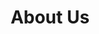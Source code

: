 ---
sitemap:
  changefreq: weekly
  priority: 0.7
title: "About Us"
subtitle: ""
# meta description
description: "About us - our founders story"
draft: false

####################### Banner #########################
banner:
  title : "About Us<br>  <br> Why was Brainstorm Security founded?"
  image : "images/passion.jpg"
  content : "Hello, my name is Richard, and I am the founder of Brainstorm Security Ltd. This is a shortened version of my life and journey in how I created this company.<br><br>

I had always wanted to be a police officer, ever since being a little boy. I grew up and took on a number of different jobs, from office equipment sales, to working for local government. A year or so before the ‘Dot-com boom’ of the late 80s, and having a lifelong interest in computers, I was offered two different jobs as a computer programmer. However, I passed up on these amazing opportunities to earn an extra £30 a week ‘beer money’ working in an office. As we grow up, we can all look back and consider ‘what if?’ in our life choices.  

<br><br>  I travelled and worked abroad, returning to the UK to join the police. There I enjoyed an amazing career for nearly three decades. I worked in public facing uniformed police roles. I would walk the beat while checking if doors were locked on commercial premises in the middle of the night. I had exposure to people from all parts of society, from the homeless to high society, which gave me an amazing experience of communicating with people. Furthermore, I mastered my skills of dealing with incidents under pressure, and with people often in crisis, victims, offenders, witnesses and everyone else associated with the criminal justice system. Many critical incidents would often involve ‘life or death’ decision-making. I took this in my stride, following the core policing principles, protecting life and property, preserving order, preventing the commission of offences and bringing offenders to justice."
  button:
    enable : true
    label : "Contact Us"
    link : "contact"
      


######################### Service #####################
service:
  enable : true
  service_item:
    # service item loop
    - title : "Why not hire the A Team?"
      images:
      - "images/ateam.png"
      content : "I spent the last two decades working on CID, major crime and in covert roles dealing with the most serious of offences. This included a broad range of crimes such as Murder, Kidnap, Child sexual exploitation, Counter Terrorism, Ransomware, Cryptocurrency and Bitcoin enabled crime, Dark web enabled crime, Extortion, Hacking related offences and threat assessments relating to (PII) Personal Identifiable Information/Data sold or leaked on the internet, Robbery, Burglary, Theft, Corruption and misconduct, Sexual offences, Car crime, Drug importation and supply as just some examples. 
      <br><br> 
      Often working in a small team, it would sometimes feel like the ‘A’ team. Our 80’s TV heroes motto was, ‘If you have a problem, if no one else can help, and if you can find them.... maybe you can hire the A-Team.’ We would often get asked for ideas and strategies how to catch some of the most dangerous and clever criminals. We would come up with a plan, put it into action and successfully bring to justice, the ‘Mr Bigs’ of the criminal underworld. (Except we would not use any Gaffer tape or build a tank in deploying our plans, unlike the real ‘A’ team)."
      button:
        enable : true
        label : "Arrange a free consultation."
        link : "contact"
        
    # service item loop
    - title : "Experienced penetration testers"
      images:
      - "images/police.jpg"
      content : "My career has enabled me to obtain a broad and secure skills base, including OSINT (Open-Source Intelligence Gathering), Social Engineering and HUMINT (Human Intelligence). I have gained a large amount of experience planning and conducting highly successful physical penetration tests on some very secure government premises. My physical penetration testing experience has also included large scale music and sporting events. Some events have had VIP and key dignitaries attending with their own armed security details. As a qualified trainer and assessor, I have trained many ‘police only’ courses and have been a subject matter expert, delivering lessons at the College of Policing. <br><br>
      
      Some of my key achievements include, representing my organisation when supporting and training an international police force. Working with other UK Government agencies and other international law enforcement agencies on active investigations. Creating and leading one of the UKs most effective, specialist online investigation teams to bring to justice many cyber criminals and child sex offenders."
      button:
        enable : true
        label : "Check out our training services"
        link : "training"
        
    # service item loop
    - title : "Why start a security company?"
      images:
      - "images/biz.jpg"
      content : "My personal journey took a sharp turn during the Covid Lockdown of 2020/21. I had been dreaming of setting up a company to help people and companies, using my security and specialist cyber skills that I now possessed. However, my police career was cut short when I suffered a sudden life-threatening medical emergency that nearly killed me. (Feel free to ask me about this particularly challenging part of my life over a coffee…. or beer 😀) Coupled with the recent loss of a friend and family member, I knew now was the time to start. Life was too short.<br><br>

      Never being one to shy away from a challenge, I started the business to do things differently in the world of security. I wanted to disrupt the status quo, to show that security awareness can be delivered another way, and to make life better for people as I had done while working in law enforcement. I was fed up with large companies just selling a ‘compliance solution’ and not dealing with truly improving security. <br><br>

      Brainstorm Security was created small and agile, to help supply security training, awareness and solutions you really require. The company was created to listen to the needs of the customers. Like the ‘A’ team ‘If you have a problem’, we could think creatively and work with you to help solve your security problem.<br><br>"
      button:
        enable : true
        label : "Find out more about our social engineering penetration tests"
        link : "security-testing"
        
    # service item loop
    - title : "Why start a security company?"
      images:
      - "images/biz.jpg"
      content : "The company would ‘specialise’ in social engineering and hacking the human. By testing staff and then using those real-life examples of how we infiltrated your security, this is an effective learning model that will grab your people’s attention. Coupled with many years of experience, in interacting with real criminals and investigating real crime scenes, we can bring a ‘real’ element to the assessments and training, that other companies cannot supply when using just tech / training or salespeople to deliver your solutions.<br><br>
      
      Our aim is to educate people how to protect themselves on a personal level, from the ‘bad guys’. Helping them at being better at identifying conmen and unauthorised persons. Spotting physical security weaknesses at premises and identifying possible ways criminals could commit cyber-crimes against them. I believe once everyone is trained to be ‘security aware’ on a personal level, often using free and simple to use methods, they will automatically bring this change to the security culture of your business. It is a solution where everyone benefits with both your staff and your company benefiting. We aim at empowering staff to know how to deal with suspicious incidents and helping companies create plans and policies to effectively help mitigate these risks."
      button:
        enable : true
        label : "Curious to know more?"
        link : "security-testing"
        
################### Screenshot ########################
screenshot:
  enable : true
  title : "Experience the best <br> workflow with us"
  image : "images/secpeople.png"

  

##################### Call to action #####################
call_to_action:
  enable : true
  title : "Our aim and mission"
  image : "images/everyone.jpg"
  content : "It’s Brainstorm Security Ltd.’s mission to help you, rather than our own wealth, that’s the rallying cry! We don’t use assessments of your security to highlight incorrect practices so staff can be punished or reprimanded. We all make mistakes…. but we can all learn from mistakes too! We educate in a totally inclusive manner, allowing everyone to learn in a relaxed and fun way.
  We are also able to scale the training, post security assessment, by using our online training solutions to accommodate large and enterprise sized companies. <br><br>

  My team and I, look forward to working with you in the future, and learning all about your achievements."
  button:
    enable : true
    label : "Contact Us"
    link : "contact"


---